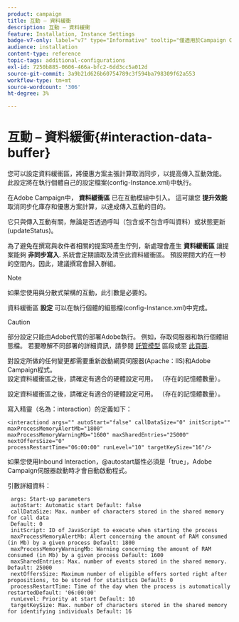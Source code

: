 ```yaml
---
product: campaign
title: 互動 – 資料緩衝
description: 互動 – 資料緩衝
feature: Installation, Instance Settings
badge-v7-only: label="v7" type="Informative" tooltip="僅適用於Campaign Classic v7"
audience: installation
content-type: reference
topic-tags: additional-configurations
exl-id: 7250b885-0606-466a-bfc2-6dd3cc5a012d
source-git-commit: 3a9b21d626b60754789c3f594ba798309f62a553
workflow-type: tm+mt
source-wordcount: '306'
ht-degree: 3%

---
```


# 互動 – 資料緩衝{#interaction-data-buffer}



您可以設定資料緩衝區，將優惠方案主張計算取消同步，以提高傳入互動效能。 此設定將在執行個體自己的設定檔案(config-Instance.xml)中執行。

在Adobe Campaign中， **資料緩衝區** 已在互動模組中引入。 這可讓您 **提升效能** 取消同步化庫存和優惠方案計算，以達成傳入互動的目的。

它只與傳入互動有關，無論是否透過呼叫（包含或不包含呼叫資料）或狀態更新(updateStatus)。

為了避免在撰寫與收件者相關的提案時產生佇列，新處理會產生 **資料緩衝區** 讓提案能夠 **非同步寫入**. 系統會定期讀取及清空此資料緩衝區。 預設期間大約在一秒的空間內。因此，建議撰寫會歸入群組。

>[!NOTE]
>
>如果您使用與分散式架構的互動，此引數是必要的。

資料緩衝區 **設定** 可以在執行個體的組態檔(config-Instance.xml)中完成。

>[!CAUTION]
>
>部分設定只能由Adobe代管的部署Adobe執行。 例如，存取伺服器和執行個體組態檔。 若要瞭解不同部署的詳細資訊，請參閱 [託管模型](../../installation/using/hosting-models.md) 區段或至 [此頁面](../../installation/using/capability-matrix.md).
>
>對設定所做的任何變更都需要重新啟動網頁伺服器(Apache：IIS)和Adobe Campaign程式。\
>設定資料緩衝區之後，請確定有適合的硬體設定可用。 （存在的記憶體數量）。


設定資料緩衝區之後，請確定有適合的硬體設定可用。 （存在的記憶體數量）。

寫入精靈（名為：interaction）的定義如下：

```
<interactiond args="" autoStart="false" callDataSize="0" initScript="" maxProcessMemoryAlertMb="1800"
maxProcessMemoryWarningMb="1600" maxSharedEntries="25000" nextOffersSize="0"
processRestartTime="06:00:00" runLevel="10" targetKeySize="16"/>
```

如果您使用Inbound Interaction，@autostart屬性必須是「true」，Adobe Campaign伺服器啟動時才會自動啟動程式。

引數詳細資料：

```
 args: Start-up parameters 
 autoStart: Automatic start Default: false 
 callDataSize: Max. number of characters stored in the shared memory for call data
 Default: 0 
 initScript: ID of JavaScript to execute when starting the process 
 maxProcessMemoryAlertMb: Alert concerning the amount of RAM consumed (in Mb) by a given process Default: 1800 
 maxProcessMemoryWarningMb: Warning concerning the amount of RAM consumed (in Mb) by a given process Default: 1600 
 maxSharedEntries: Max. number of events stored in the shared memory. Default: 25000 
 nextOffersSize: Maximum number of eligible offers sorted right after propositions, to be stored for statistics Default: 0 
 processRestartTime: Time of the day when the process is automatically restartedDefault: '06:00:00' 
 runLevel: Priority at start Default: 10 
 targetKeySize: Max. number of characters stored in the shared memory for identifying individuals Default: 16 
```
